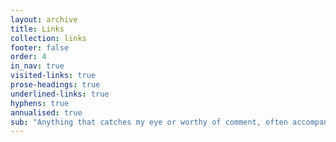 ```yaml
---
layout: archive
title: Links
collection: links
footer: false
order: 4
in_nav: true
visited-links: true
prose-headings: true
underlined-links: true
hyphens: true
annualised: true
sub: "Anything that catches my eye or worthy of comment, often accompanied by some short thoughts."
---
```

